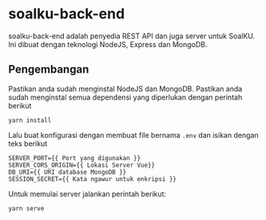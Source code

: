 # soalku-back-end

soalku-back-end adalah penyedia REST API dan juga server untuk SoalKU. Ini dibuat dengan teknologi NodeJS, Express dan MongoDB.

## Pengembangan

Pastikan anda sudah menginstal NodeJS dan MongoDB. Pastikan anda sudah menginstal semua dependensi yang diperlukan dengan perintah berikut

```
yarn install
```

Lalu buat konfigurasi dengan membuat file bernama `.env` dan isikan dengan teks berikut

```
SERVER_PORT={{ Port yang digunakan }}
SERVER_CORS_ORIGIN={{ Lokasi Server Vue}}
DB_URI={{ URI database MongoDB }}
SESSION_SECRET={{ Kata ngawur untuk enkripsi }}
```

Untuk memulai server jalankan perintah berikut:

```
yarn serve
```
